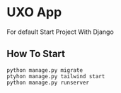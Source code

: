 # UXO App

For default Start Project With Django 

## How To Start

```
python manage.py migrate
ptyhon manage.py tailwind start
python manage.py runserver
```
